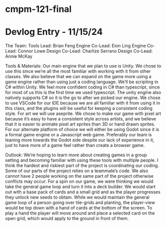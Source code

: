 # cmpm-121-final

# Devlog Entry - 11/15/24

The Team:
Tools Lead: Brian Feng
Engine Co-Lead: Eion Ling
Engine Co-Lead: Connor Lowe
Design Co-Lead: Charlize Serrano
Design Co-Lead: Annie McKay 

Tools & Materials:
  Our main engine that we plan to use is Unity. We chose to use this since we’re all the most familiar with working with it from other classes. We also believe that we can expand on the game more using a game engine rather than using just a coding language.
  We’ll be scripting in C# within Unity. We feel more confident coding in C# than typescript, since for most of us this is the first time we used typescript. The unity engine also natively supports C# so it is the go to after we picked our engine.
  We chose to use VSCode for our IDE because we are all familiar with it from using it in this class, and the plugins will be useful for keeping a consistent coding style. For art we will use aseprite. We chose to make our game with pixel art because it’s easy to have a consistent style across artists, and we believe that it is easier to animate pixel art sprites than 3D or hand drawn sprites.
  For our alternate platform of choice we will either be using Godot since it is a formal game engine or a Javascript web game. Preferably our team is leaning more towards the Godot side despite our lack of experience in it, just to have more of a game feel rather than create a browser game.

Outlook:
  We’re hoping to learn more about creating games in a group setting and becoming familiar with using these tools with multiple people. I think the hardest and riskiest part of the project is coordinating our coding. Some of our parts of the project relies on a teammate’s code. We also cannot have 2 people working on the same part of the project otherwise conflicts may occur.
  For a spin on our game, we were thinking we would take the general game loop and turn it into a deck builder. We would start out with a base pack of cards and a small grid and as the player progresses they unlock new seeds to obtain. While we would maintain the general game loop of a person going over tile-grids and planting, the player-view would be top down with a hand of cards at the bottom of the screen. To play a hand the player will move around and place a selected card on the open grid, which would apply to the ground in front of them.
